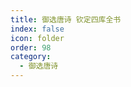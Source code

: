 ```yaml
---
title: 御选唐诗 钦定四库全书
index: false
icon: folder
order: 98
category:
  - 御选唐诗
---
```


<AutoCatalog  />
